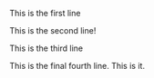 This is the first line

This is the second line!

This is the third line

This is the final fourth line. This is it.
